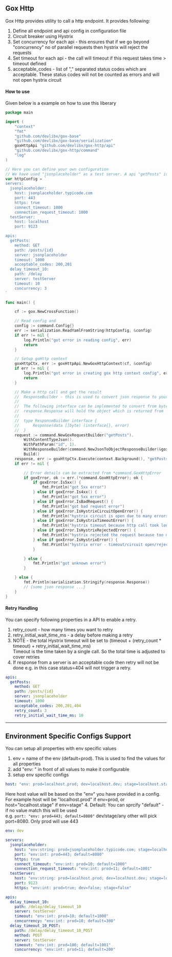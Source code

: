 ## Gox Http

Gox Http provides utility to call a http endpoint. It provides following:

1. Define all endpoint and api config in configuration file
2. Circuit breaker using Hystrix
3. Set concurrency for each api - this ensures that if we go beyond "concurrency" no of parallel requests then hystrix
   will reject the requests
4. Set timeout for each api - the call will timeout if this request takes time > timeout defined
5. acceptable_codes - list of "," separated status codes which are acceptable. These status codes will not be counted as
   errors and will not open hystrix circuit

#### How to use

Given below is a example on how to use this liberary

```go
package main

import (
	"context"
	"fmt"
	"github.com/devlibx/gox-base"
	"github.com/devlibx/gox-base/serialization"
	goxHttpApi "github.com/devlibx/gox-http/api"
	"github.com/devlibx/gox-http/command"
	"log"
)

// Here you can define your own configuration
// We have used "jsonplaceholder" as a test server. A api "getPosts" is defined which uses "server=jsonplaceholder"
var httpConfig = `
servers:
  jsonplaceholder:
    host: jsonplaceholder.typicode.com
    port: 443
    https: true
    connect_timeout: 1000
    connection_request_timeout: 1000
  testServer:
    host: localhost
    port: 9123

apis:
  getPosts:
    method: GET
    path: /posts/{id}
    server: jsonplaceholder
    timeout: 1000
    acceptable_codes: 200,201
  delay_timeout_10:
    path: /delay
    server: testServer
    timeout: 10
    concurrency: 3 
`

func main() {

	cf := gox.NewCrossFunction()

	// Read config and
	config := command.Config{}
	err := serialization.ReadYamlFromString(httpConfig, &config)
	if err != nil {
		log.Println("got error in reading config", err)
		return
	}

	// Setup goHttp context
	goxHttpCtx, err := goxHttpApi.NewGoxHttpContext(cf, &config)
	if err != nil {
		log.Println("got error in creating gox http context config", err)
		return
	}

	// Make a http call and get the result
	// 	ResponseBuilder - this is used to convert json response to your custom object
	//
	//  The following interface can be implemented to convert from bytes to the desired output.
	//  response.Response will hold the object which is returned from  ResponseBuilder
	//
	//	type ResponseBuilder interface {
	//		Response(data []byte) (interface{}, error)
	//	}
	request := command.NewGoxRequestBuilder("getPosts").
		WithContentTypeJson().
		WithPathParam("id", 1).
		WithResponseBuilder(command.NewJsonToObjectResponseBuilder(&gox.StringObjectMap{})).
		Build()
	response, err := goxHttpCtx.Execute(context.Background(), "getPosts", request)
	if err != nil {

		// Error details can be extracted from *command.GoxHttpError
		if goxError, ok := err.(*command.GoxHttpError); ok {
			if goxError.Is5xx() {
				fmt.Println("got 5xx error")
			} else if goxError.Is4xx() {
				fmt.Println("got 5xx error")
			} else if goxError.IsBadRequest() {
				fmt.Println("got bad request error")
			} else if goxError.IsHystrixCircuitOpenError() {
				fmt.Println("hystrix circuit is open due to many errors")
			} else if goxError.IsHystrixTimeoutError() {
				fmt.Println("hystrix timeout because http call took longer then configured")
			} else if goxError.IsHystrixRejectedError() {
				fmt.Println("hystrix rejected the request because too many concurrent request are made")
			} else if goxError.IsHystrixError() {
				fmt.Println("hystrix error - timeout/circuit open/rejected")
			}

		} else {
			fmt.Println("got unknown error")
		}

	} else {
		fmt.Println(serialization.Stringify(response.Response))
		// {some json response ...}
	}
}

```

#### Retry Handling

You can specify following properties in a API to enable a retry.

1. retry_count - how many times you want to retry
2. retry_initial_wait_time_ms - a delay before making a retry
3. NOTE - the total Hystrix timeout will be set to (timeout + (retry_count * timeout) + retry_initial_wait_time_ms)
   <br> Timeout is the time taken by a single call. So the total time is adjusted to cover retries
4. If response from a server is an acceptable code then retry will not be done e.g. in this case status=404 will not
   trigger a retry.

```yaml
apis:
  getPosts:
    method: GET
    path: /posts/{id}
    server: jsonplaceholder
    timeout: 1000
    acceptable_codes: 200,201,404
    retry_count: 3
    retry_initial_wait_time_ms: 10
```
----
## Environment Specific Configs Support
You can setup all properties with env specific values
1. env = name of the env (default=prod). This is used to find the values for all properties
2. add "env: " in front of all values to make it configurable
3. setup env specific configs
```yaml
host: "env: prod=localhost.prod; dev=localhost.dev; stage=localhost.stage"
```
Here host value will be based on the "env" you have provided in a config. For example host will be 
"localhost.prod" if env=prod, or host="localhost.stage" if env=stage"
4. Default: You can sprcify "default" - if no value match this will be used
<br>
   e.g. ```port: "env: prod=443; default=8080"``` dev/stage/any other will pick port=8080. Only prod will use 443 


```yaml
env: dev

servers:
  jsonplaceholder:
    host: "env:string: prod=jsonplaceholder.typicode.com; stage=localhost.stage; default=localhost.dev"
    port: "env:int: prod=443; default=8080"
    https: true
    connect_timeout: "env:int: prod=10; default=1000"
    connection_request_timeout: "env:int: prod=11; default=1001"
  testServer:
    host: "env:string: prod=localhost.prod; dev=localhost.dev; stage=localhost.stage"
    port: 9123
    https: "env:int: prod=true; dev=false; stage=false"

apis:
  delay_timeout_10:
    path: /delay/delay_timeout_10
    server: testServer
    timeout: "env:int: prod=10; default=1000"
    concurrency: "env:int: prod=10; default=300"
  delay_timeout_10_POST:
    path: /delay/delay_timeout_10_POST
    method: POST
    server: testServer
    timeout: "env:int: prod=100; default=1001"
    concurrency: "env:int: prod=11; default=200"
```